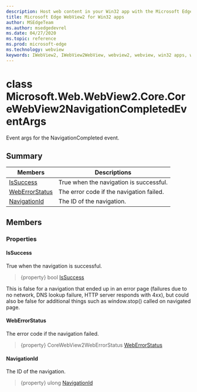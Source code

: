 ```yaml
---
description: Host web content in your Win32 app with the Microsoft Edge WebView2 control
title: Microsoft Edge WebView2 for Win32 apps
author: MSEdgeTeam
ms.author: msedgedevrel
ms.date: 04/27/2020
ms.topic: reference
ms.prod: microsoft-edge
ms.technology: webview
keywords: IWebView2, IWebView2WebView, webview2, webview, win32 apps, win32, edge, ICoreWebView2, ICoreWebView2Controller, browser control, edge html
---
```


# class Microsoft.Web.WebView2.Core.CoreWebView2NavigationCompletedEventArgs 

Event args for the NavigationCompleted event.

## Summary

 Members                        | Descriptions
--------------------------------|---------------------------------------------
[IsSuccess](#issuccess) | True when the navigation is successful.
[WebErrorStatus](#weberrorstatus) | The error code if the navigation failed.
[NavigationId](#navigationid) | The ID of the navigation.

## Members

### Properties

#### IsSuccess 

True when the navigation is successful.

> {property} bool [IsSuccess](#issuccess)

This is false for a navigation that ended up in an error page (failures due to no network, DNS lookup failure, HTTP server responds with 4xx), but could also be false for additional things such as window.stop() called on navigated page.

#### WebErrorStatus 

The error code if the navigation failed.

> {property} CoreWebView2WebErrorStatus [WebErrorStatus](#weberrorstatus)

#### NavigationId 

The ID of the navigation.

> {property} ulong [NavigationId](#navigationid)

